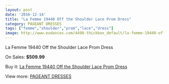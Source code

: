 ```yaml
---
layout: post
date: '2016-12-14'
title: "La Femme 19440 Off the Shoulder Lace Prom Dress"
category: PAGEANT DRESSES
tags: ["femme","shoulder","prom","lace","dress"]
image: http://www.eudances.com/4498-thickbox_default/la-femme-19440-off-the-shoulder-lace-prom-dress.jpg
---
```

La Femme 19440 Off the Shoulder Lace Prom Dress

On Sales: **$509.99**
<a href="https://www.eudances.com/en/pageant-dresses/1501-la-femme-19440-off-the-shoulder-lace-prom-dress.html"><amp-img layout="responsive" width="600" height="600" src="//www.eudances.com/4498-thickbox_default/la-femme-19440-off-the-shoulder-lace-prom-dress.jpg" alt="La Femme 19440 Off the Shoulder Lace Prom Dress 0" /></a>
<a href="https://www.eudances.com/en/pageant-dresses/1501-la-femme-19440-off-the-shoulder-lace-prom-dress.html"><amp-img layout="responsive" width="600" height="600" src="//www.eudances.com/4499-thickbox_default/la-femme-19440-off-the-shoulder-lace-prom-dress.jpg" alt="La Femme 19440 Off the Shoulder Lace Prom Dress 1" /></a>

Buy it: [La Femme 19440 Off the Shoulder Lace Prom Dress](https://www.eudances.com/en/pageant-dresses/1501-la-femme-19440-off-the-shoulder-lace-prom-dress.html "La Femme 19440 Off the Shoulder Lace Prom Dress")

View more: [PAGEANT DRESSES](https://www.eudances.com/en/16-pageant-dresses "PAGEANT DRESSES")